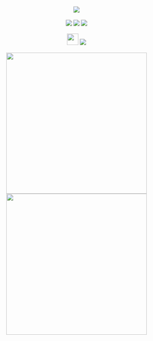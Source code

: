 <h1 align="center">
  <a href="#">
    <img src="https://readme-typing-svg.herokuapp.com/?lines=Hey,+There!+👋;Aaquib+Ali+here+...;Nice+to+meet+you!&center=true&size=30">
  </a>
</h1>

<p align="center">
<a href="https://www.instagram.com/_bilinmez_aaquib/" alt="Instgram Follow">
  <img src="https://img.shields.io/badge/Instagram-E4405F?style=for-the-badge&logo=instagram&logoColor=white"/></a>
  <a href="https://www.linkedin.com/in/aaquib-ali-39494b210/" alt="Instgram Follow">
  <img src="https://img.shields.io/badge/LinkedIn-0077B5?style=for-the-badge&logo=linkedin&logoColor=white"/></a>
  <a href="https://twitter.com/ali_aaquib_/" alt="Twitter Follow">
  <img src="https://img.shields.io/badge/Twitter-1DA1F2?style=for-the-badge&logo=twitter&logoColor=white"/></a>
 </a><br><br>
 <img src="https://emojis.slackmojis.com/emojis/images/1593555389/9579/blob_excited.gif?1593555389" width="30"/>
  <img src="https://activity-graph.herokuapp.com/graph?username=AaquibAli&theme=dracula&bg_color=00000000&color=878787&line=4c8ed9&point=00000000&area=true&hide_border=true"><br><br>
 <img width="370px" src="https://github-readme-stats.vercel.app/api?username=AaquibAli&custom_title=In+Data+We+Trust&show_icons=true&hide_border=true&count_private=true&bg_color=00000000&title_color=58a6fe&text_color=878787&icon_color=58a6fe&cache_seconds=1800" />
  <img width="370px" src="https://github-readme-streak-stats.herokuapp.com/?user=AaquibAli&background=00000000&hide_border=true&stroke=878787&ring=4c8ed9&fire=4c8ed9&currStreakNum=878787&sideNums=878787&currStreakLabel=878787&sideLabels=878787&dates=878787" /><br>
</p>

